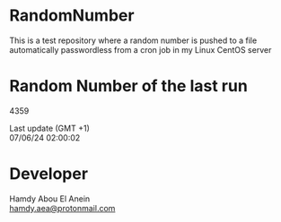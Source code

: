 # RandomNumber    
This is a test repository where a random number is pushed to a file automatically passwordless from a cron job in my Linux CentOS server    
# Random Number of the last run   
4359
      
Last update (GMT +1)    
07/06/24 02:00:02
# Developer    
Hamdy Abou El Anein   
hamdy.aea@protonmail.com

